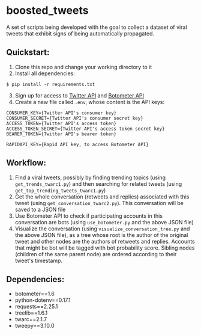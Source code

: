 # boosted_tweets
A set of scripts being developed with the goal to collect a dataset of viral tweets that exhibit signs of being automatically propagated.

## Quickstart:
1. Clone this repo and change your working directory to it
2. Install all dependencies:
```
$ pip install -r requirements.txt
```
3. Sign up for access to [Twitter API](https://developer.twitter.com/en/apply/user.html) and [Botometer API](https://rapidapi.com/OSoMe/api/botometer-pro)
4. Create a new file called `.env`, whose content is the API keys:
```
CONSUMER_KEY={Twitter API's consumer key}
CONSUMER_SECRET={Twitter API's consumer secret key}
ACCESS_TOKEN={Twitter API's access token}
ACCESS_TOKEN_SECRET={Twitter API's access token secret key}
BEARER_TOKEN={Twitter API's bearer token}

RAPIDAPI_KEY={Rapid API key, to access Botometer API}
```

## Workflow:
1. Find a viral tweets, possibly by finding trending topics (using `get_trends_twarc1.py`) and then searching for related tweets (using `get_top_trending_tweets_twarc1.py`)
2. Get the whole conversation (retweets and replies) associated with this tweet (using `get_conversation_twarc2.py`). This conversation will be saved to a JSON file
3. Use Botometer API to check if participating accounts in this conversation are bots (using `use_botometer.py` and the above JSON file)
4. Visualize the conversation (using `visualize_conversation_tree.py` and the above JSON file), as a tree whose root is the author of the original tweet and other nodes are the authors of retweets and replies. Accounts that might be bot will be tagged with bot probability score. Sibling nodes (children of the same parent node) are ordered according to their tweet's timestamp.

## Dependencies:
- botometer==1.6
- python-dotenv==0.17.1
- requests==2.25.1
- treelib==1.6.1
- twarc==2.1.7
- tweepy==3.10.0